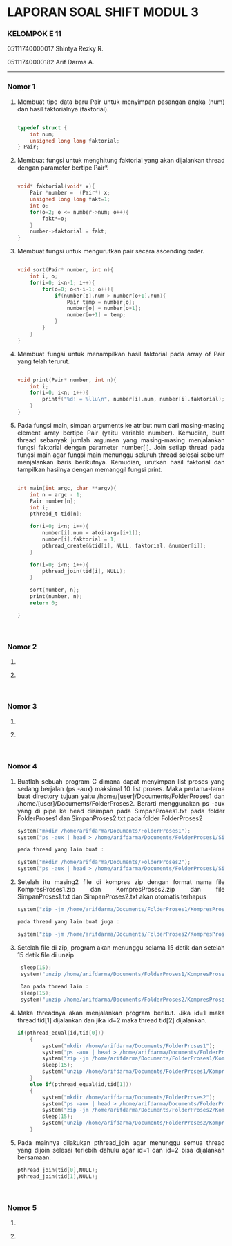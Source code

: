 <h1>LAPORAN SOAL SHIFT MODUL 3</h1>
<div>
  <h3>KELOMPOK E 11</h3>
  <p>05111740000017 Shintya Rezky R.</p>
  <p>05111740000182 Arif Darma A.</p>
</div>

<hr>

<h3>Nomor 1</h3>
<ol>
  <li>
    <p align="justify">
    Membuat tipe data baru Pair untuk menyimpan pasangan angka (num) dan hasil faktorialnya (faktorial).
    </p>
    
```c

typedef struct {
    int num;
    unsigned long long faktorial;
} Pair;

```
  </li>
  <li>
    <p align="justify">
      Membuat fungsi untuk menghitung faktorial yang akan dijalankan thread dengan parameter bertipe Pair*.
    </p>
  
```c

void* faktorial(void* x){
    Pair *number =  (Pair*) x;
    unsigned long long fakt=1;
    int o;
    for(o=2; o <= number->num; o++){
        fakt*=o;
    }
    number->faktorial = fakt;
}

```

  </li>
  <li>
    <p align="justify">
      Membuat fungsi untuk mengurutkan pair secara ascending order.
    </p>

```c

void sort(Pair* number, int n){
    int i, o;
    for(i=0; i<n-1; i++){
        for(o=0; o<n-i-1; o++){
            if(number[o].num > number[o+1].num){
                Pair temp = number[o];
                number[o] = number[o+1];
                number[o+1] = temp;
            }
        }
    }
}

```

  </li>
  
  <li>
    <p align="justify">
      Membuat fungsi untuk menampilkan hasil faktorial pada array of Pair yang telah terurut.
    </p>
  
```c

void print(Pair* number, int n){
    int i;
    for(i=0; i<n; i++){
        printf("%d! = %llu\n", number[i].num, number[i].faktorial);
    }
}

```

  </li>
  
  <li>
    <p align="justify">
      Pada fungsi main, simpan arguments ke atribut num dari masing-masing element array bertipe Pair (yaitu variable number). Kemudian, buat thread sebanyak jumlah argumen yang masing-masing menjalankan fungsi faktorial dengan parameter number[i]. Join setiap thread pada fungsi main agar fungsi main menunggu seluruh thread selesai sebelum menjalankan baris berikutnya. Kemudian, urutkan hasil faktorial dan tampilkan hasilnya dengan memanggil fungsi print.
    </p>
  
```c

int main(int argc, char **argv){
    int n = argc - 1;
    Pair number[n];
    int i;
    pthread_t tid[n];

    for(i=0; i<n; i++){
        number[i].num = atoi(argv[i+1]);
        number[i].faktorial = 1;
        pthread_create(&tid[i], NULL, faktorial, &number[i]);
    }

    for(i=0; i<n; i++){
        pthread_join(tid[i], NULL);
    }

    sort(number, n);
    print(number, n);
    return 0;

}

```

  </li>
</ol>

<br>

<h3>Nomor 2</h3>
<ol>
  <li>
    <p align="justify">
    </p>
    
```c

```

  </li>
    <li>
    <p align="justify">
    </p>
    
```c

```

  </li>
</ol>

<br>

<h3>Nomor 3</h3>
<ol>
  <li>
    <p align="justify">
    </p>
    
```c

```

  </li>
    <li>
    <p align="justify">
    </p>
    
```c

```

  </li>
</ol>

<br>

<h3>Nomor 4</h3>
<ol>
  <li>
    <p align="justify">
      Buatlah sebuah program C dimana dapat menyimpan list proses yang sedang berjalan (ps -aux) maksimal 10 list proses. Maka pertama-tama buat directory tujuan yaitu /home/[user]/Documents/FolderProses1 dan /home/[user]/Documents/FolderProses2. Berarti menggunakan ps -aux yang di pipe ke head disimpan pada SimpanProses1.txt pada folder FolderProses1 dan SimpanProses2.txt pada folder FolderProses2
    </p>
    
```c
system("mkdir /home/arifdarma/Documents/FolderProses1");
system("ps -aux | head > /home/arifdarma/Documents/FolderProses1/SimpanProses1.txt");

pada thread yang lain buat :

system("mkdir /home/arifdarma/Documents/FolderProses2");
system("ps -aux | head > /home/arifdarma/Documents/FolderProses1/SimpanProses2.txt");
```

  </li>
    <li>
    <p align="justify">
      Setelah itu masing2 file di  kompres zip dengan format nama file KompresProses1.zip dan KompresProses2.zip dan file SimpanProses1.txt dan SimpanProses2.txt akan otomatis terhapus
    </p>
    
```c
system("zip -jm /home/arifdarma/Documents/FolderProses1/KompresProses1.zip /home/arifdarma/Documents/FolderProses1/SimpanProses1.txt");

pada thread yang lain buat juga :

system("zip -jm /home/arifdarma/Documents/FolderProses2/KompresProses2.zip /home/arifdarma/Documents/FolderProses2/SimpanProses2.txt");
```

  </li>
    <li>
  <p align="justify">
  Setelah file di zip, program akan menunggu selama 15 detik dan setelah 15 detik file di unzip
  </p>

```c
 sleep(15);
 system("unzip /home/arifdarma/Documents/FolderProses1/KompresProses1.zip -d /home/arifdarma/Documents/FolderProses1/");
 
 Dan pada thread lain :
 sleep(15);
 system("unzip /home/arifdarma/Documents/FolderProses2/KompresProses2.zip -d /home/arifdarma/Documents/FolderProses2/");
```
  </li>
   <li>
  <p align="justify">
  Maka threadnya akan menjalankan program berikut. Jika id=1 maka thread tid[1] dijalankan dan jika id=2 maka thread tid[2] dijalankan.
  </p>

```c
if(pthread_equal(id,tid[0]))
	{
		system("mkdir /home/arifdarma/Documents/FolderProses1");
		system("ps -aux | head > /home/arifdarma/Documents/FolderProses1/SimpanProses1.txt");
		system("zip -jm /home/arifdarma/Documents/FolderProses1/KompresProses1.zip /home/arifdarma/Documents/FolderProses1/SimpanProses1.txt");
		sleep(15);
		system("unzip /home/arifdarma/Documents/FolderProses1/KompresProses1.zip -d /home/arifdarma/Documents/FolderProses1/");
	}
	else if(pthread_equal(id,tid[1]))
	{
		system("mkdir /home/arifdarma/Documents/FolderProses2");
		system("ps -aux | head > /home/arifdarma/Documents/FolderProses2/SimpanProses2.txt");
		system("zip -jm /home/arifdarma/Documents/FolderProses2/KompresProses2.zip /home/arifdarma/Documents/FolderProses2/SimpanProses2.txt");
		sleep(15);
		system("unzip /home/arifdarma/Documents/FolderProses2/KompresProses2.zip -d /home/arifdarma/Documents/FolderProses2/");
	}
```
  </li>
  <li>
  <p align="justify">
  Pada mainnya dilakukan pthread_join agar menunggu semua thread yang dijoin selesai terlebih dahulu agar id=1 dan id=2 bisa dijalankan bersamaan.
  </p>

```c
pthread_join(tid[0],NULL);
pthread_join(tid[1],NULL);
```
  </li>
</ol>

<br>

<h3>Nomor 5</h3>
<ol>
  <li>
    <p align="justify">
    </p>
    
```c

```

  </li>
    <li>
    <p align="justify">
    </p>
    
```c

```

  </li>
</ol>
